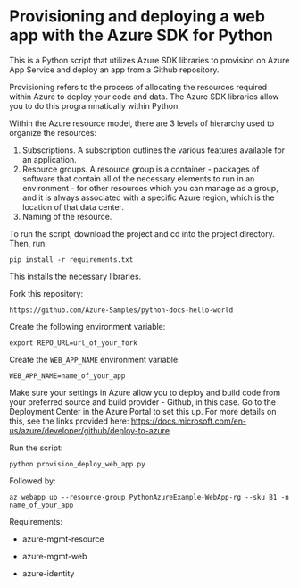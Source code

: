 # Provisioning and deploying a web app with the Azure SDK for Python

This is a Python script that utilizes Azure SDK libraries to provision on Azure App Service and deploy an app from a Github repository.

Provisioning refers to the process of allocating the resources required within Azure to deploy your code and data. The Azure SDK libraries allow you to do this programmatically within Python. 

Within the Azure resource model, there are 3 levels of hierarchy used to organize the resources: 

1. Subscriptions. A subscription outlines the various features available for an application.
2. Resource groups. A resource group is a container - packages of software that contain all of the necessary elements to run in an environment - for other resources which you can manage as a group, and it is always associated with a specific Azure region, which is the location of that data center.
3. Naming of the resource.  

To run the script, download the project and cd into the project directory. Then, run:

`pip install -r requirements.txt`

This installs the necessary libraries.

Fork this repository:

`https://github.com/Azure-Samples/python-docs-hello-world`

Create the following environment variable:

`export REPO_URL=url_of_your_fork`

Create the `WEB_APP_NAME` environment variable:

`WEB_APP_NAME=name_of_your_app`

Make sure your settings in Azure allow you to deploy and build code from your preferred source and build provider - Github, in this case. Go to the Deployment Center in the Azure Portal to set this up. For more details on this, see the links provided here: https://docs.microsoft.com/en-us/azure/developer/github/deploy-to-azure

Run the script:

`python provision_deploy_web_app.py`

Followed by:

`az webapp up --resource-group PythonAzureExample-WebApp-rg --sku B1 -n name_of_your_app`

Requirements:

- azure-mgmt-resource

- azure-mgmt-web

- azure-identity

